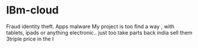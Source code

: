 # IBm-cloud
Fraud identity theft. Apps malware
My project is too find a way , with tablets, ipads or anything electronic.. just too take parts back india sell them 3triple price in the I 
